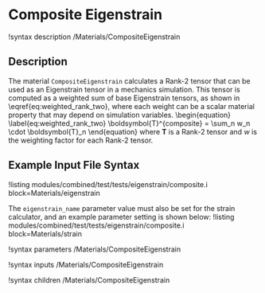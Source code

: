 # Composite Eigenstrain
!syntax description /Materials/CompositeEigenstrain

## Description
The material `CompositeEigenstrain` calculates a Rank-2 tensor that can be used as an Eigenstrain tensor in a mechanics simulation.
This tensor is computed as a weighted sum of base Eigenstrain tensors, as shown in \eqref{eq:weighted_rank_two}, where each weight can be a scalar material property that may depend on simulation variables.
\begin{equation}
  \label{eq:weighted_rank_two}
  \boldsymbol{T}^{composite} = \sum_n w_n \cdot \boldsymbol{T}_n
\end{equation}
where $\boldsymbol{T}$ is a Rank-2 tensor and $w$ is the weighting factor for each Rank-2 tensor.

## Example Input File Syntax
!listing modules/combined/test/tests/eigenstrain/composite.i block=Materials/eigenstrain

The `eigenstrain_name` parameter value must also be set for the strain calculator, and an example parameter setting is shown below:
!listing modules/combined/test/tests/eigenstrain/composite.i block=Materials/strain

!syntax parameters /Materials/CompositeEigenstrain

!syntax inputs /Materials/CompositeEigenstrain

!syntax children /Materials/CompositeEigenstrain
